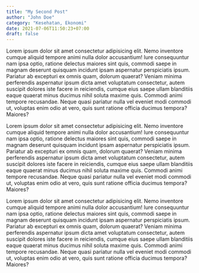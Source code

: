 ```yaml
---
title: "My Second Post"
author: "John Doe"
category: "Kesehatan, Ekonomi"
date: 2021-07-06T11:50:23+07:00
draft: false
---
```


Lorem ipsum dolor sit amet consectetur adipisicing elit. Nemo inventore cumque aliquid tempore animi nulla dolor accusantium! Iure consequuntur nam ipsa optio, ratione delectus maiores sint quis, commodi saepe in magnam deserunt quisquam incidunt ipsam aspernatur perspiciatis ipsum. Pariatur ab excepturi ex omnis quam, dolorum quaerat? Veniam minima perferendis aspernatur ipsum dicta amet voluptatum consectetur, autem suscipit dolores iste facere in reiciendis, cumque eius saepe ullam blanditiis eaque quaerat minus ducimus nihil soluta maxime quis. Commodi animi tempore recusandae. Neque quasi pariatur nulla vel eveniet modi commodi ut, voluptas enim odio at vero, quis sunt ratione officia ducimus tempora? Maiores?

Lorem ipsum dolor sit amet consectetur adipisicing elit. Nemo inventore cumque aliquid tempore animi nulla dolor accusantium! Iure consequuntur nam ipsa optio, ratione delectus maiores sint quis, commodi saepe in magnam deserunt quisquam incidunt ipsam aspernatur perspiciatis ipsum. Pariatur ab excepturi ex omnis quam, dolorum quaerat? Veniam minima perferendis aspernatur ipsum dicta amet voluptatum consectetur, autem suscipit dolores iste facere in reiciendis, cumque eius saepe ullam blanditiis eaque quaerat minus ducimus nihil soluta maxime quis. Commodi animi tempore recusandae. Neque quasi pariatur nulla vel eveniet modi commodi ut, voluptas enim odio at vero, quis sunt ratione officia ducimus tempora? Maiores?

Lorem ipsum dolor sit amet consectetur adipisicing elit. Nemo inventore cumque aliquid tempore animi nulla dolor accusantium! Iure consequuntur nam ipsa optio, ratione delectus maiores sint quis, commodi saepe in magnam deserunt quisquam incidunt ipsam aspernatur perspiciatis ipsum. Pariatur ab excepturi ex omnis quam, dolorum quaerat? Veniam minima perferendis aspernatur ipsum dicta amet voluptatum consectetur, autem suscipit dolores iste facere in reiciendis, cumque eius saepe ullam blanditiis eaque quaerat minus ducimus nihil soluta maxime quis. Commodi animi tempore recusandae. Neque quasi pariatur nulla vel eveniet modi commodi ut, voluptas enim odio at vero, quis sunt ratione officia ducimus tempora? Maiores?
